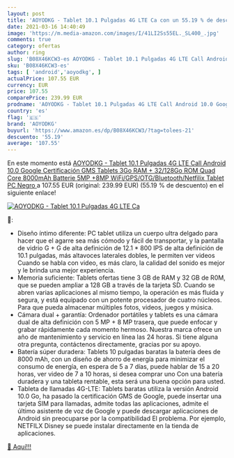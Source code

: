 ```yaml
---
layout: post
title: 'AOYODKG - Tablet 10.1 Pulgadas 4G LTE Ca con un 55.19 % de descuento'
date: 2021-03-16 14:40:49
image: 'https://m.media-amazon.com/images/I/41LI2Ss55EL._SL400_.jpg'
comments: true
category: ofertas
author: ring
slug: 'B08X46KCW3-es AOYODKG - Tablet 10.1 Pulgadas 4G LTE Call Android 10.0...'
sku: 'B08X46KCW3-es'
tags: [ 'android','aoyodkg', ]
actualPrice: 107.55 EUR
currency: EUR
price: 107.55
comparePrice: 239.99 EUR
prodname: 'AOYODKG - Tablet 10.1 Pulgadas 4G LTE Call Android 10.0 Google Certificación GMS Tablets 3Go RAM + 32/128Go ROM Quad Core 8000mAh Batterie 5MP +8MP  WiFi/GPS/OTG/Bluetooth/Netfilix Tablet PC  Negro '
country: 'es'
flag: '🇪🇸'
brand: 'AOYODKG'
buyurl: 'https://www.amazon.es/dp/B08X46KCW3/?tag=tolees-21'
descuento: '55.19'
average: '107.55'
---
```


En este momento está [AOYODKG - Tablet 10.1 Pulgadas 4G LTE Call Android 10.0 Google Certificación GMS Tablets 3Go RAM + 32/128Go ROM Quad Core 8000mAh Batterie 5MP +8MP  WiFi/GPS/OTG/Bluetooth/Netfilix Tablet PC  Negro ](https://www.amazon.es/dp/B08X46KCW3/?tag=tolees-21) a 107.55 EUR (original: 239.99 EUR) (55.19 %  de descuento) en el siguiente enlace!

[![AOYODKG - Tablet 10.1 Pulgadas 4G LTE Ca](https://m.media-amazon.com/images/I/41LI2Ss55EL._SL400_.jpg)](https://www.amazon.es/dp/B08X46KCW3/?tag=tolees-21)

🔎:

- Diseño íntimo diferente: PC tablet utiliza un cuerpo ultra delgado para hacer que el agarre sea más cómodo y fácil de transportar, y la pantalla de vidrio G + G de alta definición de 12.1 * 800 IPS de alta definición de 10.1 pulgadas, más altavoces laterales dobles, le permiten ver videos Cuando se habla con video, es más claro, la calidad del sonido es mejor y le brinda una mejor experiencia.
- Memoria suficiente: Tablets ofertas tiene 3 GB de RAM y 32 GB de R0M, que se pueden ampliar a 128 GB a través de la tarjeta SD. Cuando se abren varias aplicaciones al mismo tiempo, la operación es más fluida y segura, y está equipado con un potente procesador de cuatro núcleos. Para que pueda almacenar múltiples fotos, videos, juegos y música.
- Cámara dual + garantía: Ordenador portátiles y tablets es una cámara dual de alta definición con 5 MP + 8 MP trasera, que puede enfocar y grabar rápidamente cada momento hermoso. Nuestra marca ofrece un año de mantenimiento y servicio en línea las 24 horas. Si tiene alguna otra pregunta, contáctenos directamente, gracias por su apoyo.
- Batería súper duradera: Tablets 10 pulgadas baratas la batería dees de 8000 mAh, con un diseño de ahorro de energía para minimizar el consumo de energía, en espera de 5 a 7 días, puede hablar de 15 a 20 horas, ver video de 7 a 10 horas, si desea comprar uno Con una batería duradera y una tableta rentable, esta será una buena opción para usted.
- Tableta de llamadas 4G-LTE: Tablets baratas utiliza la versión Android 10.0 Go, ha pasado la certificación GMS de Google, puede insertar una tarjeta SIM para llamadas, admite todas las aplicaciones, admite el último asistente de voz de Google y puede descargar aplicaciones de Android sin preocuparse por la compatibilidad El problema. Por ejemplo, NETFILX Disney se puede instalar directamente en la tienda de aplicaciones.

[🛒 Aquí!!!](https://www.amazon.es/dp/B08X46KCW3/?tag=tolees-21)
